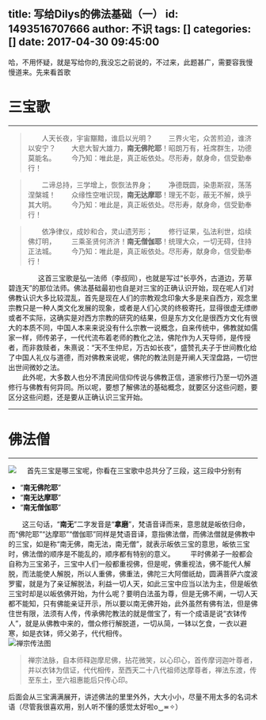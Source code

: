 title: 写给Dilys的佛法基础（一）
id: 1493516707666
author: 不识
tags: []
categories: []
date: 2017-04-30 09:45:00
---
哈，不用怀疑，就是写给你的,我没忘之前说的，不过来，此题甚广，需要容我慢慢道来。先来看首歌
# 三宝歌
***
<!-- more -->

>　　人天长夜，宇宙黮黯，谁启以光明？
>　　三界火宅，众苦煎迫，谁济以安宁？
>　　大悲大智大雄力，**南无佛陀耶**！昭朗万有，衽席群生，功德莫能名。
>　　今乃知：唯此是，真正皈依处。尽形寿，献身命，信受勤奉行！

>　　二谛总持，三学增上，恢恢法界身；
>　　净德既圆，染患斯寂，荡荡涅槃城！
>　　众缘性空唯识现，**南无达摩耶**！理无不彰，蔽无不解，焕乎其大明。
>　　今乃知：唯此是，真正皈依处。尽形寿，献身命，信受勤奉行！

>　　依净律仪，成妙和合，灵山遗芳形；
>　　修行证果，弘法利世，焰续佛灯明，
>　　三乘圣贤何济济！**南无僧伽耶**！统理大众，一切无碍，住持正法城。
>　　今乃知：唯此是，真正皈依处。尽形寿，献身命，信受勤奉行！

<if rame frameborder="no" border="0" marginwidth="0" marginheight="0" width=70% height=86 src="//music.163.com/outchain/player?type=2&id=100512&auto=1&height=66"></iframe>

　　
　　这首三宝歌是弘一法师（李叔同），也就是写过“长亭外，古道边，芳草碧连天”的那位法师。佛法基础最初也自是对三宝的正确认识开始，现在呢人们对佛教认识大多比较混乱，首先是现在人们的宗教观念印象大多是来自西方，观念里宗教只是一种人类文化发展的现象，或者是人们心灵的终极寄托，显得很虚无缥缈或者不实际，这确实是对西方宗教的研究的结果，但是东方文化是很西方文化有很大的本质不同，中国人本来来说没有什么宗教一说概念，自来传统中，佛教就如儒家一样，师传弟子，一代代流布着老师的教化之法，佛陀作为人天导师，是传授者，而非救赎者，朱熹说：“天不生仲尼，万古如长夜”，盛赞孔夫子于世间教化给了中国人礼仪与道德，而对佛教来说呢，佛陀的教法则是开阐人天涅盘路，一切世出世间微妙之法。　　　   
　　此外呢，大多数人也分不清民间信仰传说与佛教正信，道家修行乃至一切外道修行与佛教有何异同。所以呢，要想了解佛法的基础概念，就要区分这些问题，要区分这些问题，还是要从正确认识三宝开始。　
  
 ***
 # 佛法僧
 ***
![](http://img.hb.aicdn.com/052c66f5dfb7d107006f524352763eb02411693c32d91-sqygyo_fw658)
  　
   首先三宝是哪三宝呢，你看在三宝歌中总共分了三段，这三段中分别有
   - “**南无佛陀耶**”
   - “**南无达摩耶**”
   - “**南无僧伽耶**”　　　   
   
   
　　这三句话，“**南无**”二字发音是“**拿磨**”，梵语音译而来，意思就是皈依归命，而“佛陀耶”“达摩耶”“僧伽耶”同样是梵语音译，意指佛法僧，而佛法僧就是佛教中的三宝，如是称“南无佛，南无法，南无僧”，就表示皈依三宝的意思，皈依三宝时，佛法僧的顺序是不能乱的，顺序都有特别的意义。
　　平时佛弟子一般都会自称为三宝弟子，三宝中人们一般都重视佛，但是呢，佛重视法，佛不能代人解脱，而法能使人解脱，所以人重佛，佛重法，佛陀三大阿僧祇劫，圆满菩萨六度波罗蜜，就是为了亲证解脱法，利益一切人天，如此三宝中应当以法为主，但是皈依三宝时却是以皈依佛开始，为什么呢？要明白法虽为尊，但是无佛不阐，一切人天都不能知，只有佛能亲证开示，所以要以南无佛开始，此外虽然有佛有法，但是佛住世有限，法须有人传，传承佛陀教法的就是僧宝了，有一个成语是说“衣钵传人”，就是从佛教中来的，僧众修行解脱道，一切从简，一钵以乞食，一衣以避寒，如是衣钵，师父弟子，代代相传。    
![禅宗传法图](http://img.hb.aicdn.com/23e77d81215b3846770ba640f322786c1382feb73fad3-LDHvaC_fw658)
>禅宗法脉，自本师释迦摩尼佛，拈花微笑，以心印心，首传摩诃迦叶尊者，并以衣钵为信证，代代相传，至西天二十八代祖师达摩尊者，禅法东渡，传至东土，至六祖惠能后只传心印。

后面会从三宝满满展开，讲述佛法的里里外外，大大小小，尽量不用太多的名词术语（尽管我很喜欢用，别人听不懂的感觉太好啦o‿≖✧）